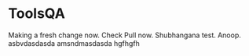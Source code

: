 # ToolsQA
Making a fresh change now. Check Pull now. Shubhangana test.
Anoop. asbvdasdasda amsndmasdasda hgfhgfh


